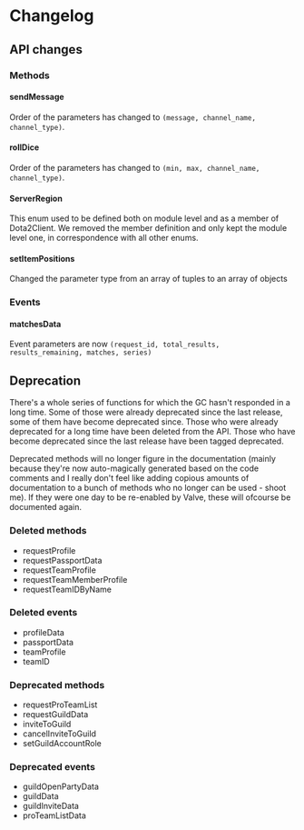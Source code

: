# Changelog

## API changes
### Methods 
#### sendMessage
Order of the parameters has changed to `(message, channel_name, channel_type)`.

#### rollDice
Order of the parameters has changed to `(min, max, channel_name, channel_type)`.

#### ServerRegion
This enum used to be defined both on module level and as a member of Dota2Client.
We removed the member definition and only kept the module level one, 
in correspondence with all other enums.

#### setItemPositions
Changed the parameter type from an array of tuples to an array of objects

### Events
#### matchesData
Event parameters are now `(request_id, total_results, results_remaining, matches, series)`

## Deprecation
There's a whole series of functions for which the GC hasn't responded in a long time.
Some of those were already deprecated since the last release, some of them have become deprecated since.
Those who were already deprecated for a long time have been deleted from the API.
Those who have become deprecated since the last release have been tagged deprecated.

Deprecated methods will no longer figure in the documentation (mainly because they're
now auto-magically generated based on the code comments and I really don't feel 
like adding copious amounts of documentation to a bunch of methods who no longer
can be used - shoot me). If they were one day to be re-enabled by Valve, these 
will ofcourse be documented again.

### Deleted methods
* requestProfile
* requestPassportData
* requestTeamProfile
* requestTeamMemberProfile
* requestTeamIDByName

### Deleted events
* profileData
* passportData
* teamProfile
* teamID

### Deprecated methods
* requestProTeamList
* requestGuildData
* inviteToGuild
* cancelInviteToGuild
* setGuildAccountRole

### Deprecated events
* guildOpenPartyData
* guildData
* guildInviteData
* proTeamListData
